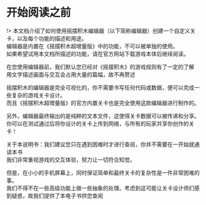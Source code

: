 # 开始阅读之前

!> 本文档介绍了如何使用摇摆积木编辑器（以下简称编辑器）创建一个自定义关卡，以及每个功能的描述和用途。  
编辑器是内置在《摇摆积木超增量版》中的功能，不可以被单独的使用。  
如果希望试用本文档所描述的功能，请在官方网站下载游戏本体后继续阅读。

在您使用编辑器前，我们默认您已经对《摇摆积木》的游戏规则有了一定的了解  
用文字描述画面与交互会占用大量的篇幅，故不再赘述

摇摆积木的编辑器是完全可视化的，你不需要书写任何代码或数据，便可以完成一些复杂的游戏关卡设计。  
而且《摇摆积木超增量版》的官方内置关卡也是完全使用这款编辑器进行制作的。

另外，编辑器最终输出的是纯粹的文本文件，这使得关卡数据可以被传递和分享。  
你可以在测试通过后将你设计的关卡上传到网络，与所有的玩家共享你创作的关卡！

关于本说明书：我们建议您只在遇到困难时才进行查阅，你并不需要在一开始就通读本书  
我们非常重视游戏的交互体验，努力让一切符合知觉。

但是，在小小的手机屏幕上，同时保证简单和最终关卡的复杂性是一件非常困难的事。  
我们不得不在一些高级功能上做一些抽象的处理。考虑到这可能让关卡设计师们感到疑惑，故我们提供了本电子书供您查阅
